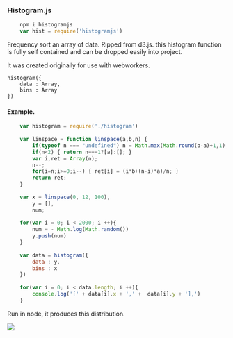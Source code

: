 ### Histogram.js

```javascript
	npm i histogramjs
	var hist = require('histogramjs')
```

Frequency sort an array of data. 
Ripped from d3.js. this histogram function is fully self contained and can be dropped easily into project.

It was created originally for use with webworkers.


	histogram({
		data : Array,
		bins : Array
	})


#### Example.

```javascript
	var histogram = require('./histogram')
	
	var linspace = function linspace(a,b,n) {
	    if(typeof n === "undefined") n = Math.max(Math.round(b-a)+1,1);
	    if(n<2) { return n===1?[a]:[]; }
	    var i,ret = Array(n);
	    n--;
	    for(i=n;i>=0;i--) { ret[i] = (i*b+(n-i)*a)/n; }
	    return ret;
	}
	
	var x = linspace(0, 12, 100),
		y = [],
		num;
	
	for(var i = 0; i < 2000; i ++){
		num = - Math.log(Math.random())
		y.push(num)
	}
	
	var data = histogram({
		data : y,
		bins : x
	})
	
	for(var i = 0; i < data.length; i ++){
		console.log('[' + data[i].x + ',' +  data[i].y + '],')
	}

```

Run in node, it produces this distribution.


![](http://i.imgur.com/ZOAToPx.png)
